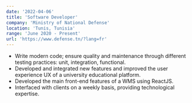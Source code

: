 ```yaml
---
date: '2022-04-06'
title: 'Software Developer'
company: 'Ministry of National Defense'
location: 'Tunis, Tunisia'
range: 'June 2020 - Present'
url: 'https://www.defense.tn/?lang=fr'
---
```


- Write modern code; ensure quality and maintenance through different
  testing practices: unit, integration, functional.
- Developed and integrated new features and improved the user
  experience UX of a university educational platform.
- Developed the main front-end features of a WMS using ReactJS.
- Interfaced with clients on a weekly basis, providing technological expertise.
